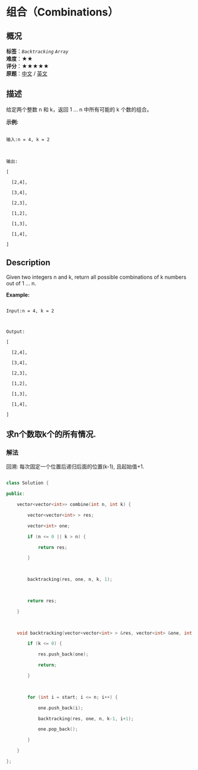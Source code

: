 # 组合（Combinations）
## 概况
**标签**：*`Backtracking`*  *`Array`*<br>
**难度**：★★<br>
**评分**：★★★★★<br>
**原题**：[中文](https://leetcode-cn.com/problems/combinations) / [英文](https://leetcode.com/problems/combinations)
## 描述

给定两个整数 n 和 k，返回 1 ... n 中所有可能的 k 个数的组合。



**示例:**

```

输入:n = 4, k = 2



输出:

[

  [2,4],

  [3,4],

  [2,3],

  [1,2],

  [1,3],

  [1,4],

]

```



## Description

Given two integers n and k, return all possible combinations of k numbers out of 1 ... n.



**Example:**

```

Input:n = 4, k = 2



Output:

[

  [2,4],

  [3,4],

  [2,3],

  [1,2],

  [1,3],

  [1,4],

]

```





## 求n个数取k个的所有情况.

### 解法

回溯: 每次固定一个位置后递归后面的位置(k-1), 且起始值+1.

```c++

class Solution {

public:

    vector<vector<int>> combine(int n, int k) {

        vector<vector<int> > res;

        vector<int> one;

        if (n <= 0 || k > n) {

            return res;

        }

        

        backtracking(res, one, n, k, 1);

        

        return res;

    }

    

    void backtracking(vector<vector<int> > &res, vector<int> &one, int n, int k, int start) {

        if (k <= 0) {

            res.push_back(one);

            return;

        }

        

        for (int i = start; i <= n; i++) {

            one.push_back(i);

            backtracking(res, one, n, k-1, i+1);

            one.pop_back();

        }

    }

};

```